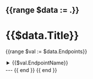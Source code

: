 {{range $data := .}}
---
# {{$data.Title}}
{{range $val := $data.Endpoints}}

<details><summary style="margin:3px"> {{$val.EndpointName}}</summary>

<p style="margin:10px">
    <span style="background-color:rgb(0, 122, 202); color:white; padding:2px"> 
        {{$val.Method}}
    </span>
    <code> {{$val.URL}} </code>
</p>

---
{{ with $val.Params }}
### Query Parameters: 
    {{- range $param := $val.Params}} `{{$param -}}` | {{- end}}
{{ end}}

{{with $val.RequestBody }}
### ***Request Body Schema***: 
```json
{{$val.RequestBody}}
```
{{end}}

{{ with $val.RequestFields }}
### Request Fields: 
| Field | Required | Description |
| ------ | ------ | ------ |
{{- range $reqField := $val.RequestFields }}
|{{$reqField.Field}}|{{$reqField.Required}}|{{$reqField.Description}}|
{{- end}}
{{end}}

### Response
```json
{{$val.Response}}
```

{{ with $val.ResponseFields }}
### Response Fields: 
| Field | Required | Description |
| ------ | ------ | ------ |
{{- range $respField := $val.ResponseFields }}
|{{$respField.Field}}|{{$respField.Required}}|{{$respField.Description}}|
{{- end}}
{{end}}

</details>
---
{{ end }}
{{ end }}